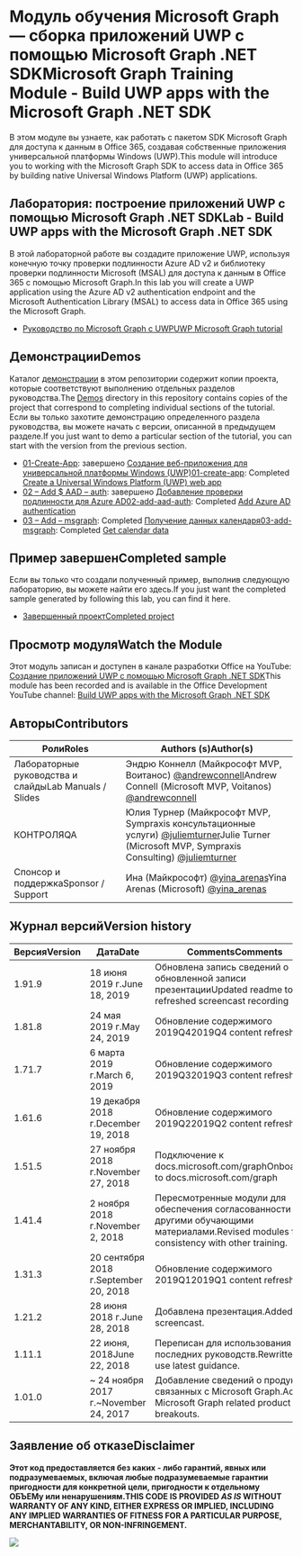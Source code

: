 # <a name="microsoft-graph-training-module---build-uwp-apps-with-the-microsoft-graph-net-sdk"></a><span data-ttu-id="97e60-101">Модуль обучения Microsoft Graph — сборка приложений UWP с помощью Microsoft Graph .NET SDK</span><span class="sxs-lookup"><span data-stu-id="97e60-101">Microsoft Graph Training Module - Build UWP apps with the Microsoft Graph .NET SDK</span></span>

<span data-ttu-id="97e60-102">В этом модуле вы узнаете, как работать с пакетом SDK Microsoft Graph для доступа к данным в Office 365, создавая собственные приложения универсальной платформы Windows (UWP).</span><span class="sxs-lookup"><span data-stu-id="97e60-102">This module will introduce you to working with the Microsoft Graph SDK to access data in Office 365 by building native Universal Windows Platform (UWP) applications.</span></span>

## <a name="lab---build-uwp-apps-with-the-microsoft-graph-net-sdk"></a><span data-ttu-id="97e60-103">Лаборатория: построение приложений UWP с помощью Microsoft Graph .NET SDK</span><span class="sxs-lookup"><span data-stu-id="97e60-103">Lab - Build UWP apps with the Microsoft Graph .NET SDK</span></span>

<span data-ttu-id="97e60-104">В этой лабораторной работе вы создадите приложение UWP, используя конечную точку проверки подлинности Azure AD v2 и библиотеку проверки подлинности Microsoft (MSAL) для доступа к данным в Office 365 с помощью Microsoft Graph.</span><span class="sxs-lookup"><span data-stu-id="97e60-104">In this lab you will create a UWP application using the Azure AD v2 authentication endpoint and the Microsoft Authentication Library (MSAL) to access data in Office 365 using the Microsoft Graph.</span></span>

- [<span data-ttu-id="97e60-105">Руководство по Microsoft Graph с UWP</span><span class="sxs-lookup"><span data-stu-id="97e60-105">UWP Microsoft Graph tutorial</span></span>](https://docs.microsoft.com/graph/training/uwp-tutorial)

## <a name="demos"></a><span data-ttu-id="97e60-106">Демонстрации</span><span class="sxs-lookup"><span data-stu-id="97e60-106">Demos</span></span>

<span data-ttu-id="97e60-107">Каталог [демонстрации](./Demos) в этом репозитории содержит копии проекта, которые соответствуют выполнению отдельных разделов руководства.</span><span class="sxs-lookup"><span data-stu-id="97e60-107">The [Demos](./Demos) directory in this repository contains copies of the project that correspond to completing individual sections of the tutorial.</span></span> <span data-ttu-id="97e60-108">Если вы только захотите демонстрацию определенного раздела руководства, вы можете начать с версии, описанной в предыдущем разделе.</span><span class="sxs-lookup"><span data-stu-id="97e60-108">If you just want to demo a particular section of the tutorial, you can start with the version from the previous section.</span></span>

- <span data-ttu-id="97e60-109">[01-Create-App](Demos/01-create-app): завершено [Создание веб-приложения для универсальной платформы Windows (UWP)](https://docs.microsoft.com/graph/training/uwp-tutorial?tutorial-step=1)</span><span class="sxs-lookup"><span data-stu-id="97e60-109">[01-create-app](Demos/01-create-app): Completed [Create a Universal Windows Platform (UWP) web app](https://docs.microsoft.com/graph/training/uwp-tutorial?tutorial-step=1)</span></span>
- <span data-ttu-id="97e60-110">[02 – Add $ AAD – auth](Demos/02-add-aad-auth): завершено [Добавление проверки подлинности для Azure AD](https://docs.microsoft.com/graph/training/uwp-tutorial?tutorial-step=3)</span><span class="sxs-lookup"><span data-stu-id="97e60-110">[02-add-aad-auth](Demos/02-add-aad-auth): Completed [Add Azure AD authentication](https://docs.microsoft.com/graph/training/uwp-tutorial?tutorial-step=3)</span></span>
- <span data-ttu-id="97e60-111">[03 – Add – msgraph](Demos/03-add-msgraph): Completed [Получение данных календаря](https://docs.microsoft.com/graph/training/uwp-tutorial?tutorial-step=4)</span><span class="sxs-lookup"><span data-stu-id="97e60-111">[03-add-msgraph](Demos/03-add-msgraph): Completed [Get calendar data](https://docs.microsoft.com/graph/training/uwp-tutorial?tutorial-step=4)</span></span>

## <a name="completed-sample"></a><span data-ttu-id="97e60-112">Пример завершен</span><span class="sxs-lookup"><span data-stu-id="97e60-112">Completed sample</span></span>

<span data-ttu-id="97e60-113">Если вы только что создали полученный пример, выполнив следующую лабораторию, вы можете найти его здесь.</span><span class="sxs-lookup"><span data-stu-id="97e60-113">If you just want the completed sample generated by following this lab, you can find it here.</span></span>

- [<span data-ttu-id="97e60-114">Завершенный проект</span><span class="sxs-lookup"><span data-stu-id="97e60-114">Completed project</span></span>](Demos/03-add-msgraph)

## <a name="watch-the-module"></a><span data-ttu-id="97e60-115">Просмотр модуля</span><span class="sxs-lookup"><span data-stu-id="97e60-115">Watch the Module</span></span>

<span data-ttu-id="97e60-116">Этот модуль записан и доступен в канале разработки Office на YouTube: [Создание приложений UWP с помощью Microsoft Graph .NET SDK](https://youtu.be/oBYCBxkWMRA)</span><span class="sxs-lookup"><span data-stu-id="97e60-116">This module has been recorded and is available in the Office Development YouTube channel: [Build UWP apps with the Microsoft Graph .NET SDK](https://youtu.be/oBYCBxkWMRA)</span></span>

## <a name="contributors"></a><span data-ttu-id="97e60-117">Авторы</span><span class="sxs-lookup"><span data-stu-id="97e60-117">Contributors</span></span>

|        <span data-ttu-id="97e60-118">Роли</span><span class="sxs-lookup"><span data-stu-id="97e60-118">Roles</span></span>         |                                           <span data-ttu-id="97e60-119">Authors (s)</span><span class="sxs-lookup"><span data-stu-id="97e60-119">Author(s)</span></span>                                           |
| -------------------- | --------------------------------------------------------------------------------------------- |
| <span data-ttu-id="97e60-120">Лабораторные руководства и слайды</span><span class="sxs-lookup"><span data-stu-id="97e60-120">Lab Manuals / Slides</span></span> | <span data-ttu-id="97e60-121">Эндрю Коннелл (Майкрософт MVP, Воитанос) [@andrewconnell](//github.com/andrewconnell)</span><span class="sxs-lookup"><span data-stu-id="97e60-121">Andrew Connell (Microsoft MVP, Voitanos) [@andrewconnell](//github.com/andrewconnell)</span></span>         |
| <span data-ttu-id="97e60-122">КОНТРОЛЯ</span><span class="sxs-lookup"><span data-stu-id="97e60-122">QA</span></span>                   | <span data-ttu-id="97e60-123">Юлия Турнер (Майкрософт MVP, Sympraxis консультационные услуги) [@juliemturner](//github.com/juliemturner)</span><span class="sxs-lookup"><span data-stu-id="97e60-123">Julie Turner (Microsoft MVP, Sympraxis Consulting) [@juliemturner](//github.com/juliemturner)</span></span> |
| <span data-ttu-id="97e60-124">Спонсор и поддержка</span><span class="sxs-lookup"><span data-stu-id="97e60-124">Sponsor / Support</span></span>    | <span data-ttu-id="97e60-125">Ина (Майкрософт) [@yina_arenas](//github.com//github.com/yina_arenas)</span><span class="sxs-lookup"><span data-stu-id="97e60-125">Yina Arenas (Microsoft) [@yina_arenas](//github.com//github.com/yina_arenas)</span></span>                  |

## <a name="version-history"></a><span data-ttu-id="97e60-126">Журнал версий</span><span class="sxs-lookup"><span data-stu-id="97e60-126">Version history</span></span>

| <span data-ttu-id="97e60-127">Версия</span><span class="sxs-lookup"><span data-stu-id="97e60-127">Version</span></span> |        <span data-ttu-id="97e60-128">Дата</span><span class="sxs-lookup"><span data-stu-id="97e60-128">Date</span></span>        |                       <span data-ttu-id="97e60-129">Comments</span><span class="sxs-lookup"><span data-stu-id="97e60-129">Comments</span></span>                       |
| ------- | ------------------ | ---------------------------------------------------- |
| <span data-ttu-id="97e60-130">1.9</span><span class="sxs-lookup"><span data-stu-id="97e60-130">1.9</span></span>     | <span data-ttu-id="97e60-131">18 июня 2019 г.</span><span class="sxs-lookup"><span data-stu-id="97e60-131">June 18, 2019</span></span>      | <span data-ttu-id="97e60-132">Обновлена запись сведений о обновленной записи презентации</span><span class="sxs-lookup"><span data-stu-id="97e60-132">Updated readme to refreshed screencast recording</span></span>     |
| <span data-ttu-id="97e60-133">1.8</span><span class="sxs-lookup"><span data-stu-id="97e60-133">1.8</span></span>     | <span data-ttu-id="97e60-134">24 мая 2019 г.</span><span class="sxs-lookup"><span data-stu-id="97e60-134">May 24, 2019</span></span>       | <span data-ttu-id="97e60-135">Обновление содержимого 2019Q4</span><span class="sxs-lookup"><span data-stu-id="97e60-135">2019Q4 content refresh</span></span>                               |
| <span data-ttu-id="97e60-136">1.7</span><span class="sxs-lookup"><span data-stu-id="97e60-136">1.7</span></span>     | <span data-ttu-id="97e60-137">6 марта 2019 г.</span><span class="sxs-lookup"><span data-stu-id="97e60-137">March 6, 2019</span></span>      | <span data-ttu-id="97e60-138">Обновление содержимого 2019Q3</span><span class="sxs-lookup"><span data-stu-id="97e60-138">2019Q3 content refresh</span></span>                               |
| <span data-ttu-id="97e60-139">1.6</span><span class="sxs-lookup"><span data-stu-id="97e60-139">1.6</span></span>     | <span data-ttu-id="97e60-140">19 декабря 2018 г.</span><span class="sxs-lookup"><span data-stu-id="97e60-140">December 19, 2018</span></span>  | <span data-ttu-id="97e60-141">Обновление содержимого 2019Q2</span><span class="sxs-lookup"><span data-stu-id="97e60-141">2019Q2 content refresh</span></span>                               |
| <span data-ttu-id="97e60-142">1.5</span><span class="sxs-lookup"><span data-stu-id="97e60-142">1.5</span></span>     | <span data-ttu-id="97e60-143">27 ноября 2018 г.</span><span class="sxs-lookup"><span data-stu-id="97e60-143">November 27, 2018</span></span>  | <span data-ttu-id="97e60-144">Подключение к docs.microsoft.com/graph</span><span class="sxs-lookup"><span data-stu-id="97e60-144">Onboarded to docs.microsoft.com/graph</span></span>                |
| <span data-ttu-id="97e60-145">1.4</span><span class="sxs-lookup"><span data-stu-id="97e60-145">1.4</span></span>     | <span data-ttu-id="97e60-146">2 ноября 2018 г.</span><span class="sxs-lookup"><span data-stu-id="97e60-146">November 2, 2018</span></span>   | <span data-ttu-id="97e60-147">Пересмотренные модули для обеспечения согласованности с другими обучающими материалами.</span><span class="sxs-lookup"><span data-stu-id="97e60-147">Revised modules for consistency with other training.</span></span> |
| <span data-ttu-id="97e60-148">1.3</span><span class="sxs-lookup"><span data-stu-id="97e60-148">1.3</span></span>     | <span data-ttu-id="97e60-149">20 сентября 2018 г.</span><span class="sxs-lookup"><span data-stu-id="97e60-149">September 20, 2018</span></span> | <span data-ttu-id="97e60-150">Обновление содержимого 2019Q1</span><span class="sxs-lookup"><span data-stu-id="97e60-150">2019Q1 content refresh</span></span>                               |
| <span data-ttu-id="97e60-151">1.2</span><span class="sxs-lookup"><span data-stu-id="97e60-151">1.2</span></span>     | <span data-ttu-id="97e60-152">28 июня 2018 г.</span><span class="sxs-lookup"><span data-stu-id="97e60-152">June 28, 2018</span></span>      | <span data-ttu-id="97e60-153">Добавлена презентация.</span><span class="sxs-lookup"><span data-stu-id="97e60-153">Added screencast.</span></span>                                    |
| <span data-ttu-id="97e60-154">1.1</span><span class="sxs-lookup"><span data-stu-id="97e60-154">1.1</span></span>     | <span data-ttu-id="97e60-155">22 июня, 2018</span><span class="sxs-lookup"><span data-stu-id="97e60-155">June 22, 2018</span></span>      | <span data-ttu-id="97e60-156">Переписан для использования последних руководств.</span><span class="sxs-lookup"><span data-stu-id="97e60-156">Rewritten to use latest guidance.</span></span>                    |
| <span data-ttu-id="97e60-157">1.0</span><span class="sxs-lookup"><span data-stu-id="97e60-157">1.0</span></span>     | <span data-ttu-id="97e60-158">~ 24 ноября 2017 г.</span><span class="sxs-lookup"><span data-stu-id="97e60-158">~November 24, 2017</span></span> | <span data-ttu-id="97e60-159">Добавление сведений о продуктах, связанных с Microsoft Graph.</span><span class="sxs-lookup"><span data-stu-id="97e60-159">Add Microsoft Graph related product breakouts.</span></span>       |

## <a name="disclaimer"></a><span data-ttu-id="97e60-160">Заявление об отказе</span><span class="sxs-lookup"><span data-stu-id="97e60-160">Disclaimer</span></span>

<span data-ttu-id="97e60-161">**Этот код предоставляется без каких _-_ либо гарантий, явных или подразумеваемых, включая любые подразумеваемые гарантии пригодности для конкретной цели, пригодности к отдельному ОБЪЕМу или ненарушениям.**</span><span class="sxs-lookup"><span data-stu-id="97e60-161">**THIS CODE IS PROVIDED _AS IS_ WITHOUT WARRANTY OF ANY KIND, EITHER EXPRESS OR IMPLIED, INCLUDING ANY IMPLIED WARRANTIES OF FITNESS FOR A PARTICULAR PURPOSE, MERCHANTABILITY, OR NON-INFRINGEMENT.**</span></span>

<!-- markdownlint-disable MD033 -->
<img src="https://telemetry.sharepointpnp.com/msgraph-training-uwp" />
